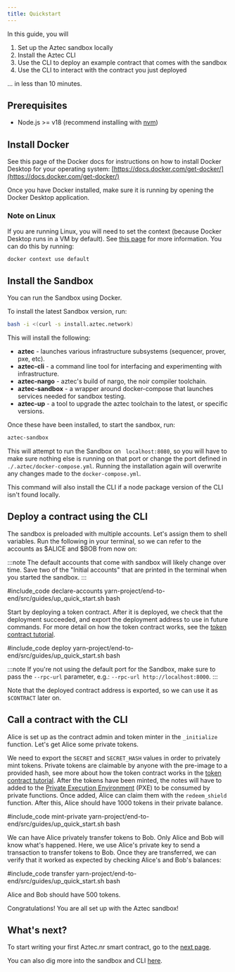 ```yaml
---
title: Quickstart
---
```


In this guide, you will

1. Set up the Aztec sandbox locally
2. Install the Aztec CLI
3. Use the CLI to deploy an example contract that comes with the sandbox
4. Use the CLI to interact with the contract you just deployed

... in less than 10 minutes.

## Prerequisites

- Node.js >= v18 (recommend installing with [nvm](https://github.com/nvm-sh/nvm))

## Install Docker

See this page of the Docker docs for instructions on how to install Docker Desktop for your operating system: [https://docs.docker.com/get-docker/](https://docs.docker.com/get-docker/)

Once you have Docker installed, make sure it is running by opening the Docker Desktop application.

### Note on Linux

If you are running Linux, you will need to set the context (because Docker Desktop runs in a VM by default). See [this page](https://docs.docker.com/desktop/faqs/linuxfaqs/#what-is-the-difference-between-docker-desktop-for-linux-and-docker-engine) for more information. You can do this by running:

```bash
docker context use default
```

## Install the Sandbox

You can run the Sandbox using Docker.

To install the latest Sandbox version, run:

```bash
bash -i <(curl -s install.aztec.network)
```

This will install the following:

- **aztec** - launches various infrastructure subsystems (sequencer, prover, pxe, etc).
- **aztec-cli** - a command line tool for interfacing and experimenting with infrastructure.
- **aztec-nargo** - aztec's build of nargo, the noir compiler toolchain.
- **aztec-sandbox** - a wrapper around docker-compose that launches services needed for sandbox testing.
- **aztec-up** - a tool to upgrade the aztec toolchain to the latest, or specific versions.

Once these have been installed, to start the sandbox, run:

```bash
aztec-sandbox
```

This will attempt to run the Sandbox on ` localhost:8080`, so you will have to make sure nothing else is running on that port or change the port defined in `./.aztec/docker-compose.yml`. Running the installation again will overwrite any changes made to the `docker-compose.yml`.

This command will also install the CLI if a node package version of the CLI isn't found locally.

## Deploy a contract using the CLI

The sandbox is preloaded with multiple accounts. Let's assign them to shell variables. Run the following in your terminal, so we can refer to the accounts as $ALICE and $BOB from now on:

:::note
The default accounts that come with sandbox will likely change over time. Save two of the "Initial accounts" that are printed in the terminal when you started the sandbox.
:::

#include_code declare-accounts yarn-project/end-to-end/src/guides/up_quick_start.sh bash

Start by deploying a token contract. After it is deployed, we check that the deployment succeeded, and export the deployment address to use in future commands. For more detail on how the token contract works, see the [token contract tutorial](../tutorials/writing_token_contract.md).

#include_code deploy yarn-project/end-to-end/src/guides/up_quick_start.sh bash

:::note
If you're not using the default port for the Sandbox, make sure to pass the `--rpc-url` parameter, e.g.: `--rpc-url http://localhost:8000`.
:::

Note that the deployed contract address is exported, so we can use it as `$CONTRACT` later on.

## Call a contract with the CLI

Alice is set up as the contract admin and token minter in the `_initialize` function. Let's get Alice some private tokens.

We need to export the `SECRET` and `SECRET_HASH` values in order to privately mint tokens. Private tokens are claimable by anyone with the pre-image to a provided hash, see more about how the token contract works in the [token contract tutorial](../tutorials/writing_token_contract.md). After the tokens have been minted, the notes will have to added to the [Private Execution Environment](../../apis/pxe/interfaces/PXE) (PXE) to be consumed by private functions. Once added, Alice can claim them with the `redeem_shield` function. After this, Alice should have 1000 tokens in their private balance.

#include_code mint-private yarn-project/end-to-end/src/guides/up_quick_start.sh bash

We can have Alice privately transfer tokens to Bob. Only Alice and Bob will know what's happened. Here, we use Alice's private key to send a transaction to transfer tokens to Bob. Once they are transferred, we can verify that it worked as expected by checking Alice's and Bob's balances:

#include_code transfer yarn-project/end-to-end/src/guides/up_quick_start.sh bash

Alice and Bob should have 500 tokens.

Congratulations! You are all set up with the Aztec sandbox!

## What's next?

To start writing your first Aztec.nr smart contract, go to the [next page](aztecnr-getting-started.md).

You can also dig more into the sandbox and CLI [here](../cli/main.md).
